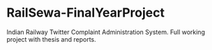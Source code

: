 # RailSewa-FinalYearProject
Indian Railway Twitter Complaint Administration System. Full working project with thesis and reports.

